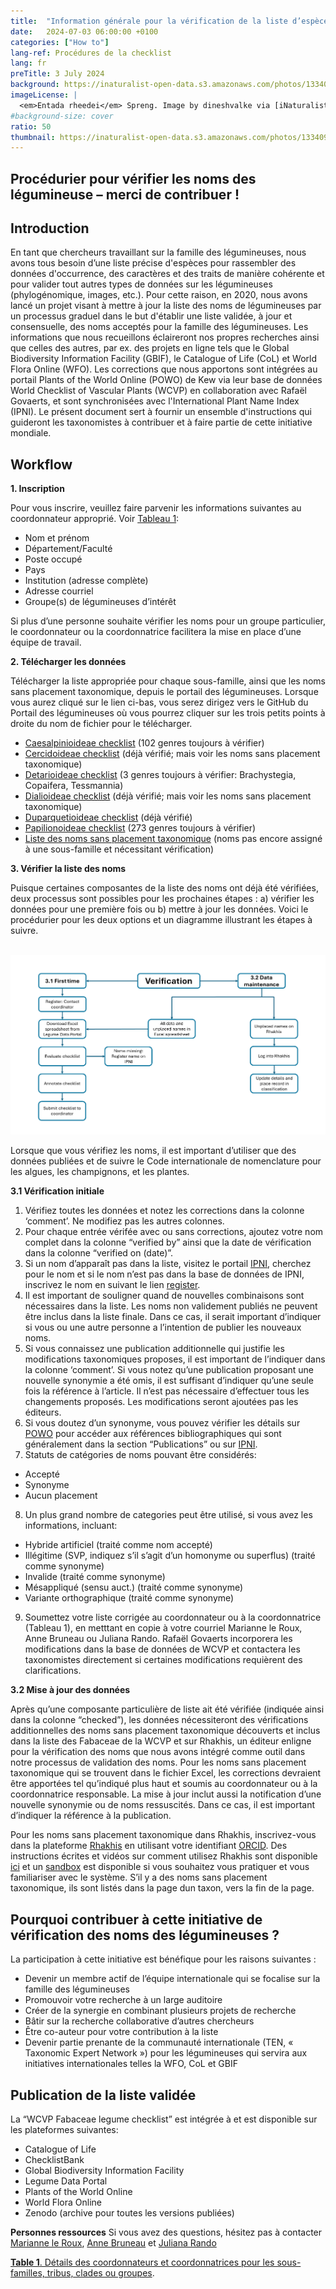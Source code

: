 ```yaml
---
title:  "Information générale pour la vérification de la liste d’espèces des légumineuses"
date:   2024-07-03 06:00:00 +0100
categories: ["How to"]
lang-ref: Procédures de la checklist
lang: fr
preTitle: 3 July 2024
background: https://inaturalist-open-data.s3.amazonaws.com/photos/133409879/original.jpg
imageLicense: |
  <em>Entada rheedei</em> Spreng. Image by dineshvalke via [iNaturalist](https://www.inaturalist.org/observations/81342675)
#background-size: cover
ratio: 50
thumbnail: https://inaturalist-open-data.s3.amazonaws.com/photos/133409879/original.jpg
---
```


## Procédurier pour vérifier les noms des légumineuse – merci de contribuer !

## Introduction
En tant que chercheurs travaillant sur la famille des légumineuses, nous avons tous besoin d’une liste précise d'espèces pour rassembler des données d'occurrence, des caractères et des traits de manière cohérente et pour valider tout autres types de données sur les légumineuses (phylogénomique, images, etc.). Pour cette raison, en 2020, nous avons lancé un projet visant à mettre à jour la liste des noms de légumineuses par un processus graduel dans le but d'établir une liste validée, à jour et consensuelle, des noms acceptés pour la famille des légumineuses. Les informations que nous recueillons éclaireront nos propres recherches ainsi que celles des autres, par ex. des projets en ligne tels que le Global Biodiversity Information Facility (GBIF), le Catalogue of Life (CoL) et World Flora Online (WFO). Les corrections que nous apportons sont intégrées au portail Plants of the World Online (POWO) de Kew via leur base de données World Checklist of Vascular Plants (WCVP) en collaboration avec Rafaël Govaerts, et sont synchronisées avec l'International Plant Name Index (IPNI). Le présent document sert à fournir un ensemble d'instructions qui guideront les taxonomistes à contribuer et à faire partie de cette initiative mondiale.


## Workflow
**1. Inscription**

Pour vous inscrire, veuillez faire parvenir les informations suivantes au coordonnateur approprié. Voir [Tableau 1](https://docs.google.com/spreadsheets/d/1Z_f6fJkmd5ZecJK4UF7B32YwpwlcpNQ9MZtICjxudUk/edit?gid=0#gid=0):
- Nom et prénom
- Département/Faculté
- Poste occupé
- Pays
- Institution (adresse complète)
- Adresse courriel
- Groupe(s) de légumineuses d’intérêt 

Si plus d’une personne souhaite vérifier les noms pour un groupe particulier, le coordonnateur ou la coordonnatrice facilitera la mise en place d’une équipe de travail.

**2. Télécharger les données**

Télécharger la liste appropriée pour chaque sous-famille, ainsi que les noms sans placement taxonomique, depuis le portail des légumineuses. Lorsque vous aurez cliqué sur le lien ci-bas, vous serez dirigez vers le GitHub du Portail des légumineuses où vous pourrez cliquer sur les trois petits points à droite du nom de fichier pour le télécharger.

- [Caesalpinioideae checklist](https://github.com/gbif/hp-legume/blob/master/assets/checklists/WCVPFabaceae_2024v5_Caesalpinioideae.xlsx) (102 genres toujours à vérifier) 
- [Cercidoideae checklist](https://github.com/gbif/hp-legume/blob/master/assets/checklists/WCVPFabaceae_2024v5_Cercidoideae.xlsx) (déjà vérifié; mais voir les noms sans placement taxonomique)
- [Detarioideae checklist](https://github.com/gbif/hp-legume/blob/master/assets/checklists/WCVPFabaceae_2024v5_Detarioideae.xlsx) (3 genres toujours à vérifier: Brachystegia, Copaifera, Tessmannia)
- [Dialioideae checklist](https://github.com/gbif/hp-legume/blob/master/assets/checklists/WCVPFabaceae_2024v5_Dialioideae.xlsx) (déjà vérifié; mais voir les noms sans placement taxonomique)
- [Duparquetioideae checklist](https://github.com/gbif/hp-legume/blob/master/assets/checklists/WCVPFabaceae_2024v5_Duparquetioideae.xlsx) (déjà vérifié)
- [Papilionoideae checklist](https://github.com/gbif/hp-legume/blob/master/assets/checklists/WCVPFabaceae_2024v5_Papilionoideae.xlsx) (273 genres toujours à vérifier)
- [Liste des noms sans placement taxonomique](https://github.com/gbif/hp-legume/blob/master/assets/checklists/WCVPFabaceae_2024v5_Unplaced%20taxa.xlsx) (noms pas encore assigné à une sous-famille et nécessitant vérification)


**3. Vérifier la liste des noms**

Puisque certaines composantes de la liste des noms ont déjà été vérifiées, deux processus sont possibles pour les prochaines étapes : a) vérifier les données pour une première fois ou b) mettre à jour les données. Voici le procédurier pour les deux options et un diagramme illustrant les étapes à suivre. 

<br />
<img src="/assets/images/Workflow_TaxoWG.png" alt="Figure 1. Diagramme illustrant les étapes à suivre pour vérifier les noms d’espèces.">
<br />

Lorsque que vous vérifiez les noms, il est important d’utiliser que des données publiées et de suivre le Code internationale de nomenclature pour les algues, les champignons, et les plantes.

**3.1 Vérification initiale**

 1. Vérifiez toutes les données et notez les corrections dans la colonne ‘comment’. Ne modifiez pas les autres colonnes.
 2. Pour chaque entrée vérifée avec ou sans corrections, ajoutez votre nom complet dans la colonne “verified by” ainsi que la date de vérification dans la colonne “verified on (date)”.
 3. Si un nom d’apparaît pas dans la liste, visitez le portail [IPNI](https://ipni.org/), cherchez pour le nom et si le nom n’est pas dans la base de données de IPNI, inscrivez le nom en suivant le lien [register](https://ipni.org/registration/).
 4. Il est important de souligner quand de nouvelles combinaisons sont nécessaires dans la liste. Les noms non validement publiés ne peuvent être inclus dans la liste finale. Dans ce cas, il serait important d’indiquer si vous ou une autre personne a l’intention de publier les nouveaux noms.  
 5. Si vous connaissez une publication additionnelle qui justifie les modifications taxonomiques proposes, il est important de l’indiquer dans la colonne ‘comment’.
Si vous notez qu’une publication proposant une nouvelle synonymie a été omis, il est suffisant d’indiquer qu’une seule fois la référence à l’article. Il n’est pas nécessaire d’effectuer tous les changements proposés. Les modifications seront ajoutées pas les éditeurs. 
 6. Si vous doutez d’un synonyme, vous pouvez vérifier les détails sur [POWO](https://powo.science.kew.org/) pour accéder aux références bibliographiques qui sont généralement dans la section “Publications” ou sur [IPNI](https://ipni.org/).
 7. Statuts de catégories de noms pouvant être considérés:
   -  Accepté
   -  Synonyme
   -  Aucun placement
 8. Un plus grand nombre de categories peut être utilisé, si vous avez les informations, incluant:
   -  Hybride artificiel (traité comme nom accepté)
   -  Illégitime (SVP, indiquez s’il s’agit d’un homonyme ou superflus) (traité comme synonyme)
   -  Invalide (traité comme synonyme)
   -  Mésappliqué (sensu auct.) (traité comme synonyme)
   -  Variante orthographique (traité comme synonyme)
 9. Soumettez votre liste corrigée au coordonnateur ou à la coordonnatrice (Tableau 1), en metttant en copie à votre courriel Marianne le Roux, Anne Bruneau ou Juliana Rando. Rafaël Govaerts incorporera les modifications dans la base de données de WCVP et contactera les taxonomistes directement si certaines modifications requièrent des clarifications.


**3.2 Mise à jour des données**

Après qu’une composante particulière de liste ait été vérifiée (indiquée ainsi dans la colonne “checked”), les données nécessiteront des vérifications additionnelles des noms sans placement taxonomique découverts et inclus dans la liste des Fabaceae de la WCVP et sur Rhakhis, un éditeur enligne pour la vérification des noms que nous avons intégré comme outil dans notre processus de validation des noms.
Pour les noms sans placement taxonomique qui se trouvent dans le fichier Excel, les corrections devraient être apportées tel qu’indiqué plus haut et soumis au coordonnateur ou à la coordonnatrice responsable. La mise à jour inclut aussi la notification d’une nouvelle synonymie ou de noms ressuscités. Dans ce cas, il est important d’indiquer la référence à la publication.

Pour les noms sans placement taxonomique dans Rhakhis, inscrivez-vous dans la plateforme [Rhakhis](https://list.worldfloraonline.org/rhakhis/ui/index.html) en utilisant votre identifiant [ORCID](https://orcid.org/register). Des instructions écrites et vidéos sur comment utilisez Rhakhis sont disponible [ici](https://plant-list-docs.rbge.info/rhakhis/) et un [sandbox](https://rhakhis.rbge.info/rhakhis/ui/) est disponible si vous souhaitez vous pratiquer et vous familiariser avec le système. S’il y a des noms sans placement taxonomique, ils sont listés dans la page dun taxon, vers la fin de la page.

## Pourquoi contribuer à cette initiative de vérification des noms des légumineuses ?

La participation à cette initiative est bénéfique pour les raisons suivantes :
- Devenir un membre actif de l’équipe internationale qui se focalise sur la famille des légumineuses 
- Promouvoir votre recherche à un large auditoire 
- Créer de la synergie en combinant plusieurs projets de recherche 
- Bâtir sur la recherche collaborative d’autres chercheurs 
- Être co-auteur pour votre contribution à la liste
- Devenir partie prenante de la communauté internationale (TEN, « Taxonomic Expert Network ») pour les légumineuses qui servira aux initiatives internationales telles la WFO, CoL et GBIF


## Publication de la liste validée 

La “WCVP Fabaceae legume checklist” est intégrée à et est disponible sur les plateformes suivantes:
- Catalogue of Life
- ChecklistBank
- Global Biodiversity Information Facility
- Legume Data Portal
- Plants of the World Online
- World Flora Online
- Zenodo (archive pour toutes les versions publiées)


**Personnes ressources**
Si vous avez des questions, hésitez pas à contacter [Marianne le Roux](mailto:M.LeRoux@sanbi.org.za), [Anne Bruneau](mailto:anne.bruneau@umontreal.ca) et [Juliana Rando](mailto:juliana.rando@ufob.edu.br)


[**Table 1**. Détails des coordonnateurs et coordonnatrices pour les sous-familles, tribus, clades ou groupes](https://docs.google.com/spreadsheets/d/1Z_f6fJkmd5ZecJK4UF7B32YwpwlcpNQ9MZtICjxudUk/edit?gid=0#gid=0).


